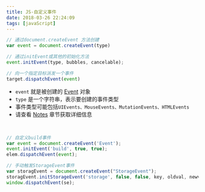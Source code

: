 ```yaml
---
title: JS-自定义事件
date: 2018-03-26 22:24:09
tags: [javaScript]
---
```


```javascript
// 通过document.createEvent 方法创建
var event = document.createEvent(type)

// 通过initEvent或其他的初始化方法
event.initEvent(type, bubbles, cancelable);

// 向一个指定目标派发一个事件
target.dispatchEvent(event)
```

- `event` 就是被创建的 [Event](https://developer.mozilla.org/zh-CN/docs/DOM/event) 对象
- `type` 是一个字符串，表示要创建的事件类型
- 事件类型可能包括`UIEvents、MouseEvents、MutationEvents、HTMLEvents`
- 请查看 [Notes](https://developer.mozilla.org/zh-CN/docs/Web/API/Document/createEvent#Notes) 章节获取详细信息 

<!--more-->

<br/>



```javascript
// 自定义build事件
var event = document.createEvent('Event');
event.initEvent('build', true, true);
elem.dispatchEvent(event);
```

```javascript
// 手动触发StorageEvent事件
var storagEvent = document.createEvent("StorageEvent");
storagEvent.initStorageEvent('storage', false, false, key, oldval, newval, url, storage);
window.dispatchEvent(se);
```

